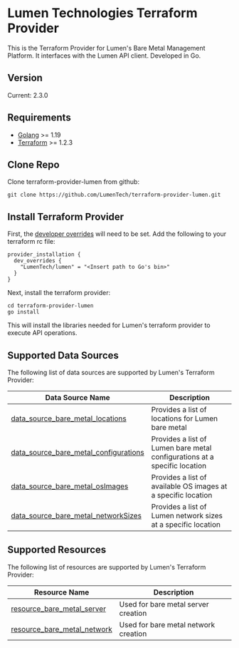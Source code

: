 # Lumen Technologies Terraform Provider
This is the Terraform Provider for Lumen's Bare Metal Management Platform. It interfaces with the Lumen API client. Developed in Go.

## Version
Current: 2.3.0

## Requirements
- [Golang](https://go.dev/doc/install) >= 1.19
- [Terraform](https://www.terraform.io/downloads) >= 1.2.3

## Clone Repo
Clone terraform-provider-lumen from github:
```shell
git clone https://github.com/LumenTech/terraform-provider-lumen.git
```

## Install Terraform Provider
First, the [developer overrides](https://developer.hashicorp.com/terraform/cli/config/config-file) will need to be set. Add the following to your terraform rc file:
```
provider_installation {
  dev_overrides {
    "LumenTech/lumen" = "<Insert path to Go's bin>"
  }
}
```
Next, install the terraform provider:
```shell
cd terraform-provider-lumen
go install
```

This will install the libraries needed for Lumen's terraform provider to execute API operations.


## Supported Data Sources

The following list of data sources are supported by Lumen's Terraform Provider:

| Data Source Name                                                                                      | Description                                                               |
|-------------------------------------------------------------------------------------------------------|---------------------------------------------------------------------------|
| [data_source_bare_metal_locations](./docs/data-sources/data_source_bare_metal_locations.md)           | Provides a list of locations for Lumen bare metal                         |
| [data_source_bare_metal_configurations](./docs/data-sources/data_source_bare_metal_configurations.md) | Provides a list of Lumen bare metal configurations at a specific location |
| [data_source_bare_metal_osImages](./docs/data-sources/data_source_bare_metal_os_images.md)            | Provides a list of available OS images at a specific location             |
| [data_source_bare_metal_networkSizes](./docs/data-sources/data_source_bare_metal_network_sizes.md)    | Provides a list of Lumen network sizes at a specific location             |

## Supported Resources

The following list of resources are supported by Lumen's Terraform Provider:

| Resource Name                                                                  | Description                          |
|--------------------------------------------------------------------------------|--------------------------------------|
| [resource_bare_metal_server](./docs/resources/resource_bare_metal_server.md)   | Used for bare metal server creation  |
| [resource_bare_metal_network](./docs/resources/resource_bare_metal_network.md) | Used for bare metal network creation |
